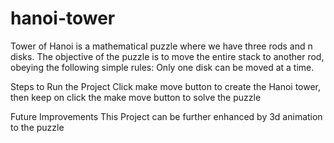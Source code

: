 # hanoi-tower
Tower of Hanoi is a mathematical puzzle where we have three rods and n disks. The objective of the puzzle is to move the entire stack to another rod, obeying the following simple rules: Only one disk can be moved at a time.

Steps to Run the Project
Click make move button to create the Hanoi tower, then keep on click the make move button to solve the puzzle

Future Improvements
This Project can be further enhanced by 3d animation to the puzzle
